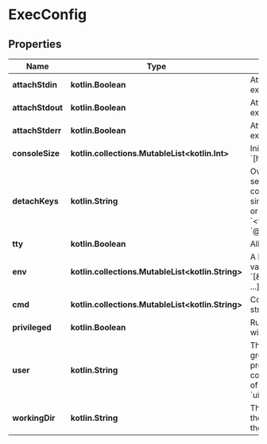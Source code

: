 
# ExecConfig

## Properties
Name | Type | Description | Notes
------------ | ------------- | ------------- | -------------
**attachStdin** | **kotlin.Boolean** | Attach to &#x60;stdin&#x60; of the exec command. |  [optional]
**attachStdout** | **kotlin.Boolean** | Attach to &#x60;stdout&#x60; of the exec command. |  [optional]
**attachStderr** | **kotlin.Boolean** | Attach to &#x60;stderr&#x60; of the exec command. |  [optional]
**consoleSize** | **kotlin.collections.MutableList&lt;kotlin.Int&gt;** | Initial console size, as an &#x60;[height, width]&#x60; array. |  [optional]
**detachKeys** | **kotlin.String** | Override the key sequence for detaching a container. Format is a single character &#x60;[a-Z]&#x60; or &#x60;ctrl-&lt;value&gt;&#x60; where &#x60;&lt;value&gt;&#x60; is one of: &#x60;a-z&#x60;, &#x60;@&#x60;, &#x60;^&#x60;, &#x60;[&#x60;, &#x60;,&#x60; or &#x60;_&#x60;.  |  [optional]
**tty** | **kotlin.Boolean** | Allocate a pseudo-TTY. |  [optional]
**env** | **kotlin.collections.MutableList&lt;kotlin.String&gt;** | A list of environment variables in the form &#x60;[\&quot;VAR&#x3D;value\&quot;, ...]&#x60;.  |  [optional]
**cmd** | **kotlin.collections.MutableList&lt;kotlin.String&gt;** | Command to run, as a string or array of strings. |  [optional]
**privileged** | **kotlin.Boolean** | Runs the exec process with extended privileges. |  [optional]
**user** | **kotlin.String** | The user, and optionally, group to run the exec process inside the container. Format is one of: &#x60;user&#x60;, &#x60;user:group&#x60;, &#x60;uid&#x60;, or &#x60;uid:gid&#x60;.  |  [optional]
**workingDir** | **kotlin.String** | The working directory for the exec process inside the container.  |  [optional]



